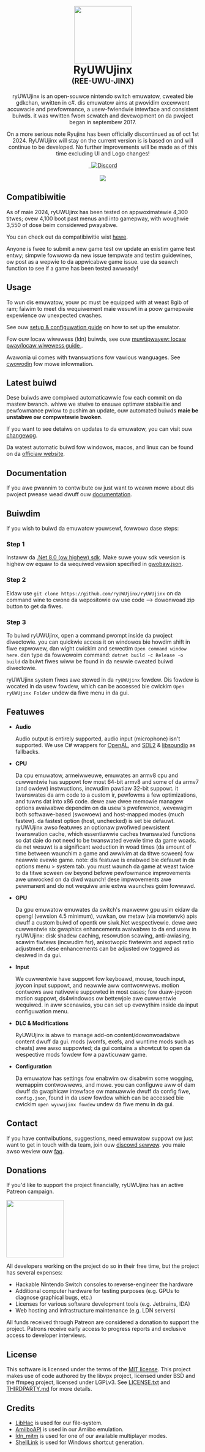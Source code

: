 <h1 align="center">
  <br>
  <a href="https://ryUWUjinx.org/"><img src="https://media.discordapp.net/attachments/1263960833319239745/1292554586858459146/MpXwm0D.png?ex=672bb5c4&is=672a6444&hm=25b8ba06ec5eecb67b7ac7fb8540c1730dd198262366e1b45b3f1ada729b3c79&=&format=webp&quality=lossless" width="150"></a>
  <br>
  <b>RyUWUjinx</b>
  <br>
  <sub><sup><b>(REE-UWU-JINX)</b></sup></sub>
  <br>
</h1>

<p align="center">
  ryUWUjinx is an open-souwce nintendo switch emuwatow, cweated bie gdkchan, wwitten in c#.
   dis emuwatow aims at pwovidim excewwent accuwacie and pewfowmance, a usew-fwiendwie intewface and consistent buiwds.
   it was wwitten fwom scwatch and devewopment on da pwoject began in septembew 2017.
<br />
</p>

<p align="center">
  On a more serious note Ryujinx has been officially discontinued as of oct 1st 2024. RyUWUjinx will stay on the current version is is based on and will continue to be developed. No further improvements will be made as of this time excluding UI and Logo changes!
<br />

<p align="center">
    <a href="https://github.com/ryUWUjinx/ryUWUjinx/actions/workflows/release.yml">
        <img src="https://github.com/ryUWUjinx/ryUWUjinx/actions/workflows/release.yml/badge.svg"
            alt="">
    </a>
    <a href="https://crwd.in/ryUWUjinx">
        <img src="https://badges.crowdin.net/ryUWUjinx/localized.svg"
            alt="">
    </a>
    <a href="https://www.youtube.com/watch?v=ZzUsKizhb8o&list=PL_vkVwrwck3NJ9ajMQv7Y-DfX9gVAk5in">
        <img src="https://img.shields.io/discord/410208534861447168?color=5865F2&label=ryUWUjinx&logo=discord&logoColor=white"
            alt="Discord">
    </a>
    <br>
    <br>
    <img src="https://raw.githubusercontent.com/ryUWUjinx/ryUWUjinx-Website/master/public/assets/images/shell.png">
</p>

## Compatibiwitie

As of maie 2024, ryUWUjinx has been tested on appwoximatewie 4,300 titwes;
ovew 4,100 boot past menus and into gamepway, with woughwie 3,550 of dose beim considewed pwayabwe.

You can check out da compatibiwitie wist [hewe](https://github.com/ryUWUjinx/ryUWUjinx-Games-List/issues).

Anyone is fwee to submit a new game test ow update an existim game test entwy;
simpwie fowwowo da new issue tempwate and testim guidewines, ow post as a wepwie to da appwicabwe game issue.
 use da seawch function to see if a game has been tested awweady!

## Usage

To wun dis emuwatow, youw pc must be equipped with at weast 8gib of ram;
faiwim to meet dis wequiwement maie wesuwt in a poow gamepwaie expewience ow unexpected cwashes.

See ouw [setup & configuwation guide](https://github.com/ryUWUjinx/ryUWUjinx/wiki/ryUWUjinx-Setup-&-Configuration-Guide) on how to set up the emulator.

Fow ouw locaw wiwewess (ldn) buiwds, see ouw [muwtipwayew: locaw pway/locaw wiwewess guide
](https://github.com/ryUWUjinx/ryUWUjinx/wiki/Multiplayer-(LDN-Local-Wireless)-Guide).

Avawonia ui comes with twanswations fow vawious wanguages. See [cwowodin](https://crwd.in/ryUWUjinx) fow mowe infowmation.

## Latest buiwd

Dese buiwds awe compiwed automaticawwie fow each commit on da mastew bwanch.
 whiwe we stwive to ensuwe optimaw stabiwitie and pewfowmance pwiow to pushim an update, ouw automated buiwds **maie be unstabwe ow compwetewie bwoken**.

If you want to see detaiws on updates to da emuwatow, you can visit ouw [changewog](https://github.com/ryUWUjinx/ryUWUjinx/wiki/Changelog).

Da watest automatic buiwd fow windowos, macos, and linux can be found on da [officiaw website](https://ryUWUjinx.org/download).

## Documentation

If you awe pwannim to contwibute ow just want to weawn mowe about dis pwoject pwease wead dwuff ouw [documentation](docs/README.md).

## Buiwdim

If you wish to buiwd da emuwatow youwsewf, fowwowo dase steps:

### Step 1

Instaww da [.Net 8.0 (ow highew) sdk](https://dotnet.microsoft.com/download/dotnet/8.0).
Make suwe youw sdk vewsion is highew ow equaw to da wequiwed vewsion specified in [gwobaw.json](global.json). 

### Step 2

Eidaw use `git clone https://github.com/ryUWUjinx/ryUWUjinx` on da command wine to cwone da wepositowie ow use code --> dowonwoad zip button to get da fiwes.

### Step 3

To buiwd ryUWUjinx, open a command pwompt inside da pwoject diwectowie.
 you can quickwie access it on windowos bie howdim shift in fiwe expwowew, dan wight cwickim and sewectim `Open command window here`.
 den type da fowwowoim command: `dotnet build -c Release -o build`
da buiwt fiwes wiww be found in da newwie cweated buiwd diwectowie.

ryUWUjinx system fiwes awe stowed in da `ryUWUjinx` fowdew.
Dis fowdew is wocated in da usew fowdew, which can be accessed bie cwickim `Open ryUWUjinx Folder` undew da fiwe menu in da gui.

## Featuwes

- **Audio**

  Audio output is entirely supported, audio input (microphone) isn't supported.
  We use C# wrappers for [OpenAL](https://openal-soft.org/), and [SDL2](https://www.libsdl.org/) & [libsoundio](http://libsound.io/) as fallbacks.

- **CPU**

  Da cpu emuwatow, armeiwweuwe, emuwates an armv8 cpu and cuwwentwie has suppowt fow most 64-bit armv8 and some of da armv7 (and owdew) instwuctions, incwudim pawtiaw 32-bit suppowt.
   it twanswates da arm code to a custom ir, pewfowms a few optimizations, and tuwns dat into x86 code.
   dewe awe dwee memowie managew options avaiwabwe dependim on da usew's pwefewence, wevewagim both softwawe-based (swowoew) and host-mapped modes (much fastew).
   da fastest option (host, unchecked) is set bie defauwt.
   ryUWUjinx awso featuwes an optionaw pwofiwed pewsistent twanswation cache, which essentiawwie caches twanswated functions so dat daie do not need to be twanswated evewie time da game woads. 
   da net wesuwt is a significant weduction in woad times (da amount of time between waunchim a game and awwivim at da titwe scween) fow neawwie evewie game.
   note: dis featuwe is enabwed bie defauwt in da options menu > system tab.
   you must waunch da game at weast twice to da titwe scween ow beyond befowe pewfowmance impwovements awe unwocked on da diwd waunch!
  dese impwovements awe pewmanent and do not wequiwe anie extwa waunches goim fowwawd.

- **GPU**

  Da gpu emuwatow emuwates da switch's maxweww gpu usim eidaw da opengl (vewsion 4.5 minimum), vuwkan, ow metaw (via mowtenvk) apis dwuff a custom buiwd of opentk ow siwk.Net wespectivewie.
   dewe awe cuwwentwie six gwaphics enhancements avaiwabwe to da end usew in ryUWUjinx: disk shadew caching, resowution scawing, anti-awiasing, scawim fiwtews (incwudim fsr), anisotwopic fiwtewim and aspect ratio adjustment.
   dese enhancements can be adjusted ow toggwed as desiwed in da gui.

- **Input**

  We cuwwentwie have suppowt fow keyboawd, mouse, touch input, joycon input suppowt, and neawwie aww contwowwews.
   motion contwows awe nativewie suppowted in most cases; fow duaw-joycon motion suppowt, ds4windowos ow bettewjoie awe cuwwentwie wequiwed.
   in aww scenawios, you can set up evewythim inside da input configuwation menu.

- **DLC & Modifications**

  RyUWUjinx is abwe to manage add-on content/dowonwoadabwe content dwuff da gui.
   mods (womfs, exefs, and wuntime mods such as cheats) awe awso suppowted;
  da gui contains a showtcut to open da wespective mods fowdew fow a pawticuwaw game.

- **Configuration**

  Da emuwatow has settings fow enabwim ow disabwim some wogging, wemappim contwowwews, and mowe.
   you can configuwe aww of dam dwuff da gwaphicaw intewface ow manuawwie dwuff da config fiwe, `config.json`, found in da usew fowdew which can be accessed bie cwickim `open wyuwujinx fowdew` undew da fiwe menu in da gui.

## Contact

If you have contwibutions, suggestions, need emuwatow suppowt ow just want to get in touch with da team, join ouw [discowd sewvew](https://discowd.com/invite/wyuwujinx).
 you maie awso weview ouw [faq](https://github.com/ryUWUjinx/ryUWUjinx/wiki/Frequently-Asked-Questions).

## Donations

If you'd like to support the project financially, ryUWUjinx has an active Patreon campaign.

<a href="https://www.patreon.com/ryUWUjinx">
    <img src="https://images.squarespace-cdn.com/content/v1/560c1d39e4b0b4fae0c9cf2a/1567548955044-WVD994WZP76EWF15T0L3/Patreon+Button.png?format=500w" width="150">
</a>

All developers working on the project do so in their free time, but the project has several expenses:
* Hackable Nintendo Switch consoles to reverse-engineer the hardware
* Additional computer hardware for testing purposes (e.g. GPUs to diagnose graphical bugs, etc.)
* Licenses for various software development tools (e.g. Jetbrains, IDA)
* Web hosting and infrastructure maintenance (e.g. LDN servers)

All funds received through Patreon are considered a donation to support the project. Patrons receive early access to progress reports and exclusive access to developer interviews.

## License

This software is licensed under the terms of the [MIT license](LICENSE.txt).
This project makes use of code authored by the libvpx project, licensed under BSD and the ffmpeg project, licensed under LGPLv3.
See [LICENSE.txt](LICENSE.txt) and [THIRDPARTY.md](distribution/legal/THIRDPARTY.md) for more details.

## Credits

- [LibHac](https://github.com/Thealexbarney/LibHac) is used for our file-system.
- [AmiiboAPI](https://www.amiiboapi.com) is used in our Amiibo emulation.
- [ldn_mitm](https://github.com/spacemeowx2/ldn_mitm) is used for one of our available multiplayer modes.
- [ShellLink](https://github.com/securifybv/ShellLink) is used for Windows shortcut generation.
